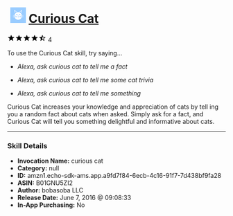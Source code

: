 # &nbsp;<img src="skill_icon" alt="Curious Cat icon" width="36"> [Curious Cat](http://alexa.amazon.com/#skills/amzn1.echo-sdk-ams.app.a9fd7f84-6ecb-4c16-91f7-7d438bf9fa28)
![4.8 stars](../../images/ic_star_black_18dp_1x.png)![4.8 stars](../../images/ic_star_black_18dp_1x.png)![4.8 stars](../../images/ic_star_black_18dp_1x.png)![4.8 stars](../../images/ic_star_black_18dp_1x.png)![4.8 stars](../../images/ic_star_half_black_18dp_1x.png) 4

To use the Curious Cat skill, try saying...

* *Alexa, ask curious cat to tell me a fact*

* *Alexa, ask curious cat to tell me some cat trivia*

* *Alexa, ask curious cat to tell me something*

Curious Cat increases your knowledge and appreciation of cats by tell ing you a random fact about cats when asked. Simply ask for a fact, and Curious Cat will tell you something delightful and informative about cats.

***

### Skill Details

* **Invocation Name:** curious cat
* **Category:** null
* **ID:** amzn1.echo-sdk-ams.app.a9fd7f84-6ecb-4c16-91f7-7d438bf9fa28
* **ASIN:** B01GNU5ZI2
* **Author:** bobasoba LLC
* **Release Date:** June 7, 2016 @ 09:08:33
* **In-App Purchasing:** No
